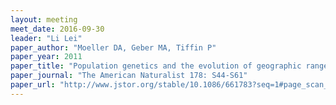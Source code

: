 ```yaml
---
layout: meeting
meet_date: 2016-09-30
leader: "Li Lei"
paper_author: "Moeller DA, Geber MA, Tiffin P"
paper_year: 2011
paper_title: "Population genetics and the evolution of geographic range limits in the annual plant"
paper_journal: "The American Naturalist 178: S44-S61"
paper_url: "http://www.jstor.org/stable/10.1086/661783?seq=1#page_scan_tab_contents"
---
```

